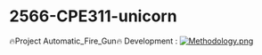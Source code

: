# 2566-CPE311-unicorn
🔥Project Automatic_Fire_Gun🔥
Development :
[![Methodology.png](https://i.postimg.cc/3JGwfxfW/Methodology.png)](https://postimg.cc/ZCTZC4Sh)
